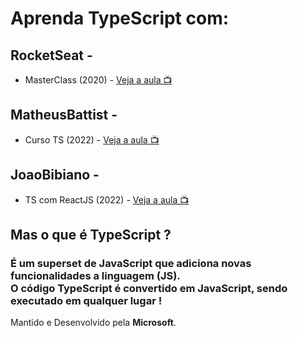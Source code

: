 <h1>Aprenda TypeScript com:</h1>
<h2>RocketSeat -</h2>
<ul>
    <li>MasterClass (2020) - <a href='https://www.youtube.com/watch?v=0mYq5LrQN1s'>Veja a aula 📺</a></li>
</ul>
<h2>MatheusBattist -</h2>
<ul>
    <li>Curso TS (2022) - <a href='https://www.youtube.com/watch?v=lCemyQeSCV8'>Veja a aula 📺</a></li>
</ul>
<h2>JoaoBibiano -</h2>
<ul>
    <li>TS com ReactJS (2022) - <a href='https://www.youtube.com/watch?v=tG3Uwvuqzuk'>Veja a aula 📺</a></li>
</ul>
<h2>Mas o que é TypeScript ?</h2>
<h3>É um superset de JavaScript que adiciona novas funcionalidades a linguagem (JS).<br>O código TypeScript é convertido em JavaScript, sendo executado em qualquer lugar !</h3>
<p>Mantido e Desenvolvido pela <strong>Microsoft</strong>.</p>
